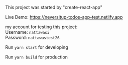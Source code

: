 This project was started by "create-react-app"

Live Demo: https://neversitup-todos-app-test.netlify.app

my account for testing this project:\
Username: `nattawasi`\
Password: `nattawastest26`


Run `yarn start` for developing

Run `yarn build` for production
